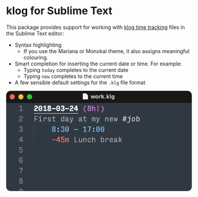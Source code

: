 # klog for Sublime Text

This package provides support for working with [klog time tracking](https://klog.jotaen.net) files in the Sublime Text editor:

- Syntax highlighting
	+ If you use the Mariana or Monokai theme, it also assigns meaningful colouring.
- Smart completion for inserting the current date or time. For example:
	+ Typing `today` completes to the current date
	+ Typing `now` completes to the current time
- A few sensible default settings for the `.klg` file format

![A klog file with sample data](resources/example.png)
